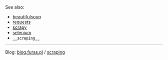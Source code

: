 See also:

- [beautifulsoup](../beautifulsoup)
- [requests](../requests)
- [scrapy](../scrapy)
- [selenium](../selenium)
- [`__scraping__`](../__scraping__)

---

Blog: [blog.furas.pl](https://blog.furas.pl) / [scraping](https://blog.furas.pl/category/pythonscraping.html)
